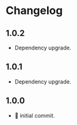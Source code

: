 # Changelog

## 1.0.2

-   Dependency upgrade.

## 1.0.1

-   Dependency upgrade.

## 1.0.0

-   :tada: initial commit.
